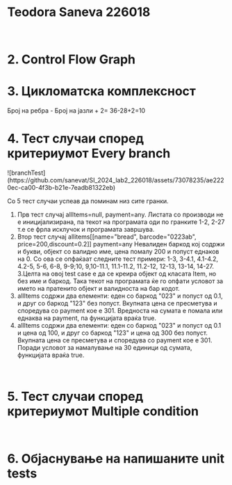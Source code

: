 # Teodora Saneva 226018
</br>
<h1>2. Control Flow Graph</h1
![GRAPH](https://github.com/sanevat/SI_2024_lab2_226018/assets/73078235/197639b8-f4ca-487e-a03f-cba8d084bd42)

</br>
<h1>3. Цикломатска комплексност</h1>
Број на ребра - Број на јазли + 2= 36-28+2=10
</br>
<h1>4. Тест случаи според критериумот Every branch  </h1>
![branchTest](https://github.com/sanevat/SI_2024_lab2_226018/assets/73078235/ae2220ec-ca00-4f3b-b21e-7eadb81322eb)

Со 5 тест случаи успеав да поминам низ сите гранки. 
1. Прв тест случај allItems=null, payment=any. Листата со производи не е иницијализирана, па текот на програмата оди по гранките 1-2, 2-27 т.е се фрла исклучок и програмата завршува.
2. Втор тест случај allitems[[name="bread", barcode="0223ab", price=200,discount=0.2]] payment=any Невалиден баркод кој содржи и букви, објект со валидно име, цена помалу 200 и попуст еднаков на 0. Со ова се опфаќаат следните тест примери: 1-3, 3-4.1, 4.1-4.2, 4.2-5, 5-6, 6-8, 9-9;10, 9,10-11.1, 11.1-11.2, 11.2-12, 12-13, 13-14, 14-27.
3.Целта на овој test case е да се креира објект од класата Item, но без име и баркод. Така текот на програмата ќе го опфати условот за името на пратенито објект и валидноста на бар кодот.
4. allItems содржи два елементи: еден со баркод "023" и попуст од 0.1, и друг со баркод "123" без попуст. Вкупната цена се пресметува и споредува со payment кое е 301. Вредноста на сумата е помала или еднаква на payment, па функцијата враќа true.
5. allItems содржи два елементи: еден со баркод "023" и попуст од 0.1 и цена од 100, и друг со баркод "123" и цена од 300 без попуст. Вкупната цена се пресметува и споредува со payment кое е 301. Поради условот за намалување на 30 единици од сумата, функцијата враќа true.
<br/>
<h1>5. Тест случаи според критериумот Multiple condition </h1>

</br>
<h1>6. Објаснување на напишаните unit tests</h1>




